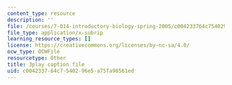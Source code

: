 ```yaml
---
content_type: resource
description: ''
file: /courses/7-014-introductory-biology-spring-2005/c004233764c7540296e5a75fa98561ed_703494.vtt
file_type: application/x-subrip
learning_resource_types: []
license: https://creativecommons.org/licenses/by-nc-sa/4.0/
ocw_type: OCWFile
resourcetype: Other
title: 3play caption file
uid: c0042337-64c7-5402-96e5-a75fa98561ed
---
```


